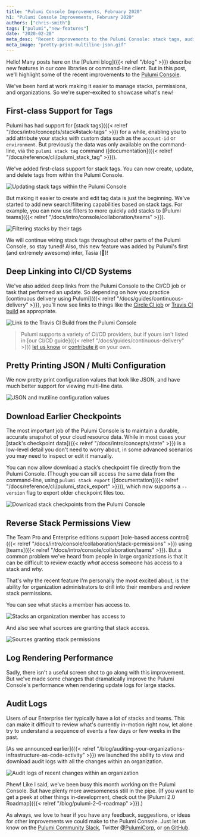 ```yaml
---
title: "Pulumi Console Improvements, February 2020"
h1: "Pulumi Console Improvements, February 2020"
authors: ["chris-smith"]
tags: ["pulumi","new-features"]
date: "2020-02-28"
meta_desc: "Recent improvements to the Pulumi Console: stack tags, audit logs, CI/CD integration, downloadable checkpoint files"
meta_image: "pretty-print-multiline-json.gif"
---
```


Hello! Many posts here on the [Pulumi blog]({{< relref "/blog" >}}) describe new features in our core libraries or
command-line client. But in this post, we'll highlight some of the recent improvements to the [Pulumi Console](https://app.pulumi.com).

We've been hard at work making it easier to manage stacks, permissions, and organizations. So we're super-excited to showcase
what's new!

<!--more-->

## First-class Support for Tags

Pulumi has had support for [stack tags]({{< relref "/docs/intro/concepts/stack#stack-tags" >}}) for a while, enabling
you to add attribute your stacks with custom data such as the `account-id` or `environment`. But previously the data was
only available on the command-line, via the `pulumi stack tag` command ([documentation]({{< relref "/docs/reference/cli/pulumi_stack_tag" >}})).

We've added first-class support for stack tags. You can now create, update, and delete tags from within the Pulumi Console.

![Updating stack tags within the Pulumi Console](./update-tags-in-console.png)

But making it easier to create and edit tag data is just the beginning. We've started to add new search/filtering capabilities
based on stack tags. For example, you can now use filters to more quickly add stacks to [Pulumi teams]({{< relref "/docs/intro/console/collaboration/teams" >}}).

![Filtering stacks by their tags](./filter-stacks-by-tag.png)

We will continue wiring stack tags throughout other parts of the Pulumi Console, so stay tuned! Also, this new feature was
added by Pulumi's first (and extremely awesome) inter, Tasia (👋)!

## Deep Linking into CI/CD Systems

We've also added deep links from the Pulumi Console to the CI/CD job or task that performed an update. So depending on
how you practice [continuous delivery using Pulumi]({{< relref "/docs/guides/continuous-delivery" >}}), you’ll now see
links to things like the [Circle CI job](http://circleci.com) or [Travis CI build](http://travis-ci.com) as appropriate.

![Link to the Travis CI Build from the Pulumi Console](./deep-linking-cicd-providers.png)

> Pulumi supports a variety of CI/CD providers, but if yours isn't listed in [our CI/CD guide]({{< relref "/docs/guides/continuous-delivery" >}})
> [let us know](https://slack.pulumi.com) or [contribute it](https://github.com/pulumi/pulumi/tree/master/pkg/util/ciutil)
> on your own.

## Pretty Printing JSON / Multi Configuration

We now pretty print configuration values that look like JSON, and have much better support for viewing multi-line data.

![JSON and mutiline configuration values](./pretty-print-multiline-json.gif)

## Download Earlier Checkpoints

The most important job of the Pulumi Console is to maintain a durable, accurate snapshot of your cloud resource data.
While in most cases your [stack's checkpoint data]({{< relref "/docs/intro/concepts/state" >}}) is a low-level detail
you don't need to worry about, in some advanced scenarios you may need to inspect or edit it manually.

You can now allow download a stack’s checkpoint file directly from the Pulumi Console. (Though you can sill access the
same data from the command-line, using `pulumi stack export` ([documentation]({{< relref "/docs/reference/cli/pulumi_stack_export" >}})),
which now supports a `--version` flag to export older checkpoint files too.

![Download stack checkpoints from the Pulumi Console](./download-checkpoint-file.png)

## Reverse Stack Permissions View

The Team Pro and Enterprise editions support [role-based access control]({{< relref "/docs/intro/console/collaboration/stack-permissions" >}})
using [teams]({{< relref "/docs/intro/console/collaboration/teams" >}}). But a common problem we've heard from people in large organizations
is that it can be difficult to review exactly *_what_* access someone has access to a stack and *_why_*.

That's why the recent feature I'm personally the most excited about, is the ability for organization administrators to drill into their
members and review stack permissions.

You can see what stacks a member has access to.

![Stacks an organization member has access to](./list-of-accessible-stacks.png)

And also see what sources are granting that stack access.

![Sources granting stack permissions](./stack-access-grants.png)

## Log Rendering Performance

Sadly, there isn't a useful screen shot to go along with this improvement. But we've made some changes that dramatically
improve the Pulumi Console's performance when rendering update logs for large stacks.

## Audit Logs

Users of our Enterprise tier typically have a lot of stacks and teams. This can make it difficult to review what's currently in-motion
right now, let alone try to understand a sequence of events a few days or few weeks in the past.

[As we announced earlier]({{< relref "/blog/auditing-your-organizations-infrastructure-as-code-activity" >}}) we launched the ability to view
and download audit logs with all the changes within an organization.

![Audit logs of recent changes within an organization](./audit-logs.png)

Phew! Like I said, we've been busy this month working on the Pulumi Console. But have plenty more awesomeness still in the pipe.
(If you want to get a peek at other things in-development, check out the [Pulumi 2.0 Roadmap]({{< relref "/blog/pulumi-2-0-roadmap" >}}).)

As always, we love to hear if you have any feedback, suggestions, or ideas for other improvements we could make to the
Pulumi Console. Just let us know on the [Pulumi Community Slack](https://slack.pulumi.com), Twitter [@PulumiCorp](https://twitter.com/pulumicorp),
or [on GitHub](https://github.com/pulumi/pulumi).
